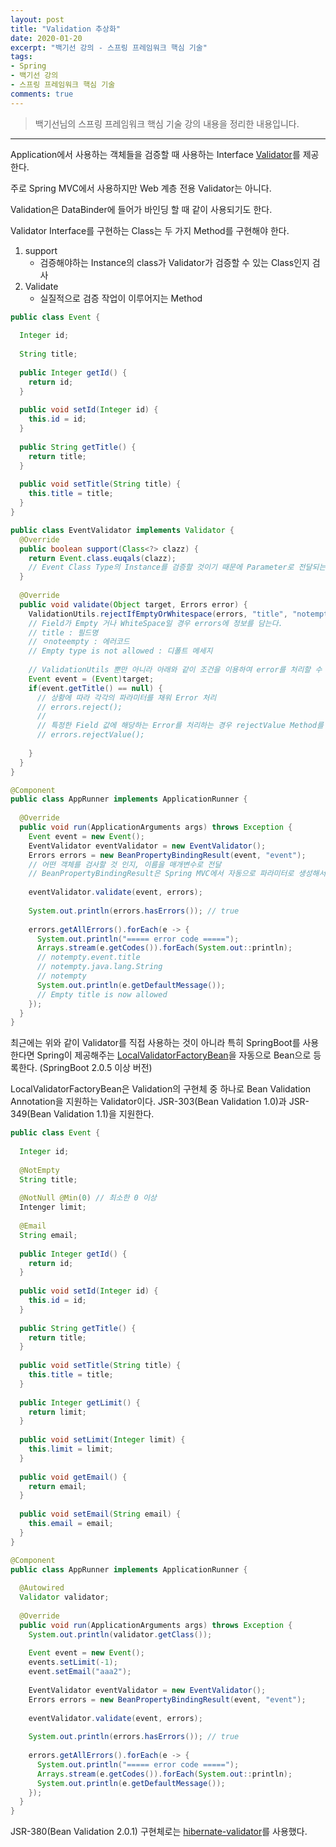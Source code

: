 ```yaml
---
layout: post 
title: "Validation 추상화"
date: 2020-01-20
excerpt: "백기선 강의 - 스프링 프레임워크 핵심 기술"
tags: 
- Spring
- 백기선 강의
- 스프링 프레임워크 핵심 기술
comments: true 
---
```


>백기선님의 스프링 프레임워크 핵심 기술 강의 내용을 정리한 내용입니다.
---

Application에서 사용하는 객체들을 검증할 때 사용하는 Interface [Validator](https://docs.spring.io/spring/docs/current/javadoc-api/org/springframework/validation/Validator.html)를 제공한다.

주로 Spring MVC에서 사용하지만 Web 계층 전용 Validator는 아니다.


Validation은 DataBinder에 들어가 바인딩 할 때 같이 사용되기도 한다. 


Validator Interface를 구현하는 Class는 두 가지 Method를 구현해야 한다.

1. support
   * 검증해야하는 Instance의 class가 Validator가 검증할 수 있는 Class인지 검사
2. Validate
   * 실질적으로 검증 작업이 이루어지는 Method

```java
public class Event {
  
  Integer id;
  
  String title;
  
  public Integer getId() {
    return id;
  }
  
  public void setId(Integer id) {
    this.id = id;
  }
  
  public String getTitle() {
    return title;
  }
  
  public void setTitle(String title) {
    this.title = title;
  }
}
```

```java
public class EventValidator implements Validator {
  @Override
  public boolean support(Class<?> clazz) {
    return Event.class.euqals(clazz);
    // Event Class Type의 Instance를 검증할 것이기 때문에 Parameter로 전달되는 class가 Event인지 확인
  }
  
  @Override
  public void validate(Object target, Errors error) {
    ValidationUtils.rejectIfEmptyOrWhitespace(errors, "title", "notempty", "Empty type is now allowed");
    // Field가 Empty 거나 WhiteSpace일 경우 errors에 정보를 담는다.
    // title : 필드명
    // ㅇnoteempty : 에러코드
    // Empty type is not allowed : 디폴트 메세지
    
    // ValidationUtils 뿐만 아니라 아래와 같이 조건을 이용하여 error를 처리할 수 있다.
    Event event = (Event)target;
    if(event.getTitle() == null) {
      // 상황에 따라 각각의 파라미터를 채워 Error 처리
      // errors.reject();
      //
      // 특정한 Field 값에 해당하는 Error를 처리하는 경우 rejectValue Method를 사용
      // errors.rejectValue();
     
    }
  }
}
```

```java
@Component
public class AppRunner implements ApplicationRunner {
  
  @Override
  public void run(ApplicationArguments args) throws Exception {
    Event event = new Event();
    EventValidator eventValidator = new EventValidator();
    Errors errors = new BeanPropertyBindingResult(event, "event");
    // 어떤 객체를 검사할 것 인지, 이름을 매개변수로 전달
    // BeanPropertyBindingResult은 Spring MVC에서 자동으로 파라미터로 생성해서 전달해주기 때문에 실질적으로 이 Class를 사용할 일은 없다.
    
    eventValidator.validate(event, errors);
    
    System.out.println(errors.hasErrors()); // true
    
    errors.getAllErrors().forEach(e -> {
      System.out.println("===== error code =====");
      Arrays.stream(e.getCodes()).forEach(System.out::println);
      // notempty.event.title
      // notempty.java.lang.String
      // notempty
      System.out.println(e.getDefaultMessage());
      // Empty title is now allowed
    });
  }
}
```



최근에는 위와 같이 Validator를 직접 사용하는 것이 아니라 특히 SpringBoot를 사용한다면 Spring이 제공해주는 [LocalValidatorFactoryBean](https://docs.spring.io/spring-framework/docs/current/javadoc-api/org/springframework/validation/beanvalidation/LocalValidatorFactoryBean.html)을 자동으로 Bean으로 등록한다. (SpringBoot 2.0.5 이상 버전)



LocalValidatorFactoryBean은 Validation의 구현체 중 하나로 Bean Validation Annotation을 지원하는 Validator이다. JSR-303(Bean Validation 1.0)과 JSR-349(Bean Validation 1.1)을 지원한다.

```java
public class Event {
  
  Integer id;
  
  @NotEmpty
  String title;
 
  @NotNull @Min(0) // 최소한 0 이상
  Intenger limit;
  
  @Email
  String email;
  
  public Integer getId() {
    return id;
  }
  
  public void setId(Integer id) {
    this.id = id;
  }
  
  public String getTitle() {
    return title;
  }
  
  public void setTitle(String title) {
    this.title = title;
  }
  
  public Integer getLimit() {
    return limit;
  }
  
  public void setLimit(Integer limit) {
    this.limit = limit;
  }
  
  public void getEmail() {
    return email;
  }
  
  public void setEmail(String email) {
    this.email = email;
  }
}
```

```java
@Component
public class AppRunner implements ApplicationRunner {
  
  @Autowired
  Validator validator;
  
  @Override
  public void run(ApplicationArguments args) throws Exception {
    System.out.println(validator.getClass());
    
    Event event = new Event();
    events.setLimit(-1);
    event.setEmail("aaa2");
    
    EventValidator eventValidator = new EventValidator();
    Errors errors = new BeanPropertyBindingResult(event, "event");
    
    eventValidator.validate(event, errors);
    
    System.out.println(errors.hasErrors()); // true
    
    errors.getAllErrors().forEach(e -> {
      System.out.println("===== error code =====");
      Arrays.stream(e.getCodes()).forEach(System.out::println);
      System.out.println(e.getDefaultMessage());
    });
  }
}
```


JSR-380(Bean Validation 2.0.1) 구현체로는 [hibernate-validator]([https://beanvalidation.org](https://beanvalidation.org/))를 사용했다.

